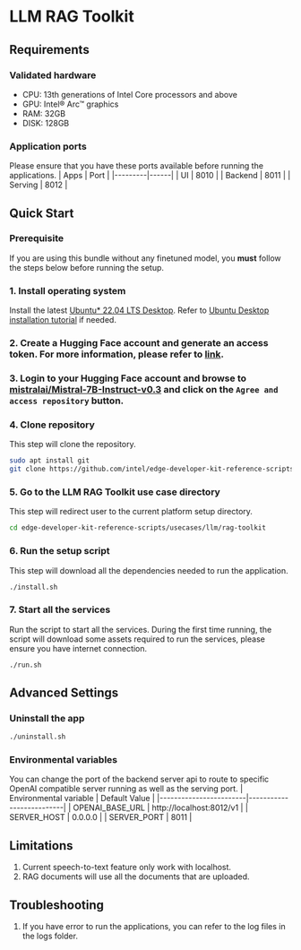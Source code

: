 # LLM RAG Toolkit

## Requirements
### Validated hardware
* CPU: 13th generations of Intel Core processors and above
* GPU: Intel® Arc™ graphics
* RAM: 32GB
* DISK: 128GB

### Application ports
Please ensure that you have these ports available before running the applications.
| Apps    | Port |
|---------|------|
| UI      | 8010 |
| Backend | 8011 |
| Serving | 8012 |

## Quick Start
### Prerequisite
If you are using this bundle without any finetuned model, you **must** follow the steps below before running the setup.

### 1. Install operating system
Install the latest [Ubuntu* 22.04 LTS Desktop](https://releases.ubuntu.com/jammy/). Refer to [Ubuntu Desktop installation tutorial](https://ubuntu.com/tutorials/install-ubuntu-desktop#1-overview) if needed.

### 2. Create a Hugging Face account and generate an access token. For more information, please refer to [link](https://huggingface.co/docs/hub/en/security-tokens).

### 3. Login to your Hugging Face account and browse to [mistralai/Mistral-7B-Instruct-v0.3](https://huggingface.co/mistralai/Mistral-7B-Instruct-v0.3) and click on the `Agree and access repository` button.

### 4. Clone repository
This step will clone the repository.
```bash
sudo apt install git
git clone https://github.com/intel/edge-developer-kit-reference-scripts
```

### 5. Go to the LLM RAG Toolkit use case directory
This step will redirect user to the current platform setup directory.
```bash
cd edge-developer-kit-reference-scripts/usecases/llm/rag-toolkit
```

### 6. Run the setup script
This step will download all the dependencies needed to run the application.
```bash
./install.sh
```

### 7. Start all the services
Run the script to start all the services. During the first time running, the script will download some assets required to run the services, please ensure you have internet connection.
```bash
./run.sh
```

## Advanced Settings
### Uninstall the app
```bash
./uninstall.sh
```

### Environmental variables
You can change the port of the backend server api to route to specific OpenAI compatible server running as well as the serving port.
| Environmental variable |       Default Value      |
|------------------------|--------------------------|
| OPENAI_BASE_URL        | http://localhost:8012/v1 |
| SERVER_HOST            |          0.0.0.0         |
| SERVER_PORT            |           8011           |

## Limitations
1. Current speech-to-text feature only work with localhost.
2. RAG documents will use all the documents that are uploaded.

## Troubleshooting
1. If you have error to run the applications, you can refer to the log files in the logs folder.
